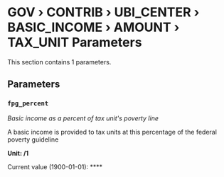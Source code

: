 # GOV › CONTRIB › UBI_CENTER › BASIC_INCOME › AMOUNT › TAX_UNIT Parameters

This section contains 1 parameters.

## Parameters

### `fpg_percent`
*Basic income as a percent of tax unit's poverty line*

A basic income is provided to tax units at this percentage of the federal poverty guideline

**Unit: /1**

Current value (1900-01-01): ****

